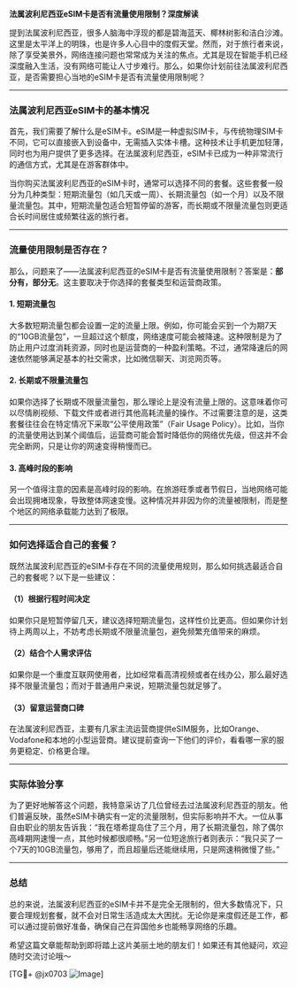 **法属波利尼西亚eSIM卡是否有流量使用限制？深度解读**

提到法属波利尼西亚，很多人脑海中浮现的都是碧海蓝天、椰林树影和洁白沙滩。这里是太平洋上的明珠，也是许多人心目中的度假天堂。然而，对于旅行者来说，除了享受美景外，网络连接问题也常常成为关注的焦点。尤其是现在智能手机已经深度融入生活，没有网络可能让人寸步难行。那么，如果你计划前往法属波利尼西亚，是否需要担心当地的eSIM卡是否有流量使用限制呢？

---

### 法属波利尼西亚eSIM卡的基本情况

首先，我们需要了解什么是eSIM卡。eSIM是一种虚拟SIM卡，与传统物理SIM卡不同，它可以直接嵌入到设备中，无需插入实体卡槽。这种技术让手机更加轻薄，同时也为用户提供了更多选择。在法属波利尼西亚，eSIM卡已成为一种非常流行的通信方式，尤其是在游客群体中。

当你购买法属波利尼西亚的eSIM卡时，通常可以选择不同的套餐。这些套餐一般分为几种类型：短期流量包（如几天或一周）、长期流量包（如一个月）以及不限量流量包。其中，短期流量包适合短暂停留的游客，而长期或不限量流量包则更适合长时间居住或频繁往返的旅行者。

---

### 流量使用限制是否存在？

那么，问题来了——法属波利尼西亚的eSIM卡是否有流量使用限制？答案是：**部分有，部分无**。这主要取决于你选择的套餐类型和运营商政策。

#### 1. **短期流量包**
大多数短期流量包都会设置一定的流量上限。例如，你可能会买到一个为期7天的“10GB流量包”，一旦超过这个额度，网络速度可能会被降速。这种限制是为了防止用户过度消耗资源，同时也是运营商的一种盈利策略。不过，通常降速后的网速依然能够满足基本的社交需求，比如微信聊天、浏览网页等。

#### 2. **长期或不限量流量包**
如果你选择了长期或不限量流量包，那么理论上是没有流量上限的。这意味着你可以尽情刷视频、下载文件或者进行其他高耗流量的操作。不过需要注意的是，这类套餐往往会在特定情况下采取“公平使用政策”（Fair Usage Policy）。比如，当你的流量使用达到某个阈值后，运营商可能会暂时降低你的网络优先级，但这并不会完全断网，只是让你的网速变得稍慢而已。

#### 3. **高峰时段的影响**
另一个值得注意的因素是高峰时段的影响。在旅游旺季或者节假日，当地网络可能会出现拥堵现象，导致整体网速变慢。这种情况并非因为你的流量被限制，而是整个地区的网络承载能力达到了极限。

---

### 如何选择适合自己的套餐？

既然法属波利尼西亚的eSIM卡存在不同的流量使用规则，那么如何挑选最适合自己的套餐呢？以下是一些建议：

#### （1）根据行程时间决定
如果你只是短暂停留几天，建议选择短期流量包，这样性价比更高。但如果你计划待上两周以上，不妨考虑长期或不限量流量包，避免频繁充值带来的麻烦。

#### （2）结合个人需求评估
如果你是一个重度互联网使用者，比如经常看高清视频或者在线办公，那么最好选择不限量流量包；而对于普通用户来说，短期流量包就足够了。

#### （3）留意运营商口碑
在法属波利尼西亚，主要有几家主流运营商提供eSIM服务，比如Orange、Vodafone和本地的小型运营商。建议提前查询一下他们的评价，看看哪一家的服务更稳定、价格更合理。

---

### 实际体验分享

为了更好地解答这个问题，我特意采访了几位曾经去过法属波利尼西亚的朋友。他们普遍反映，虽然eSIM卡确实有一定的流量限制，但实际影响并不大。一位从事自由职业的朋友告诉我：“我在塔希提岛住了三个月，用了长期流量包，除了偶尔高峰期网速慢一点，其他时候都很顺畅。”另一位短途旅行者则表示：“我只买了一个7天的10GB流量包，够用了，而且超量后还能继续用，只是网速稍微慢了些。”

---

### 总结

总的来说，法属波利尼西亚的eSIM卡并不是完全无限制的，但大多数情况下，只要合理规划套餐，就不会对日常生活造成太大困扰。无论你是来度假还是工作，都可以通过提前做好准备，确保自己在异国他乡也能畅享网络的乐趣。

希望这篇文章能帮助到即将踏上这片美丽土地的朋友们！如果还有其他疑问，欢迎随时交流讨论哦～ 

[TG💪+ @jx0703 ![Image](https://github.com/user-attachments/assets/dbca1d08-cadb-493c-b0ec-ad6f7a83f270)]